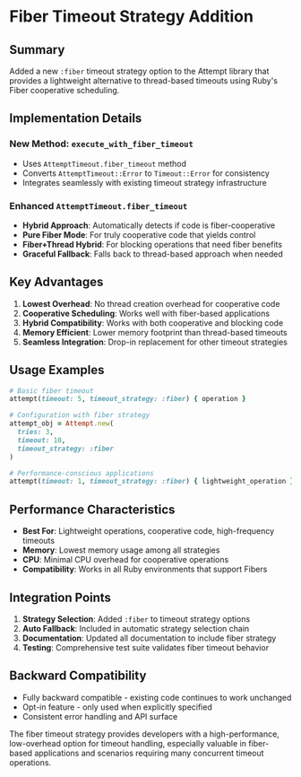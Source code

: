 # Fiber Timeout Strategy Addition

## Summary

Added a new `:fiber` timeout strategy option to the Attempt library that provides a lightweight alternative to thread-based timeouts using Ruby's Fiber cooperative scheduling.

## Implementation Details

### New Method: `execute_with_fiber_timeout`
- Uses `AttemptTimeout.fiber_timeout` method
- Converts `AttemptTimeout::Error` to `Timeout::Error` for consistency
- Integrates seamlessly with existing timeout strategy infrastructure

### Enhanced `AttemptTimeout.fiber_timeout`
- **Hybrid Approach**: Automatically detects if code is fiber-cooperative
- **Pure Fiber Mode**: For truly cooperative code that yields control
- **Fiber+Thread Hybrid**: For blocking operations that need fiber benefits
- **Graceful Fallback**: Falls back to thread-based approach when needed

## Key Advantages

1. **Lowest Overhead**: No thread creation overhead for cooperative code
2. **Cooperative Scheduling**: Works well with fiber-based applications
3. **Hybrid Compatibility**: Works with both cooperative and blocking code
4. **Memory Efficient**: Lower memory footprint than thread-based timeouts
5. **Seamless Integration**: Drop-in replacement for other timeout strategies

## Usage Examples

```ruby
# Basic fiber timeout
attempt(timeout: 5, timeout_strategy: :fiber) { operation }

# Configuration with fiber strategy
attempt_obj = Attempt.new(
  tries: 3,
  timeout: 10,
  timeout_strategy: :fiber
)

# Performance-conscious applications
attempt(timeout: 1, timeout_strategy: :fiber) { lightweight_operation }
```

## Performance Characteristics

- **Best For**: Lightweight operations, cooperative code, high-frequency timeouts
- **Memory**: Lowest memory usage among all strategies
- **CPU**: Minimal CPU overhead for cooperative operations
- **Compatibility**: Works in all Ruby environments that support Fibers

## Integration Points

1. **Strategy Selection**: Added `:fiber` to timeout strategy options
2. **Auto Fallback**: Included in automatic strategy selection chain
3. **Documentation**: Updated all documentation to include fiber strategy
4. **Testing**: Comprehensive test suite validates fiber timeout behavior

## Backward Compatibility

- Fully backward compatible - existing code continues to work unchanged
- Opt-in feature - only used when explicitly specified
- Consistent error handling and API surface

The fiber timeout strategy provides developers with a high-performance, low-overhead option for timeout handling, especially valuable in fiber-based applications and scenarios requiring many concurrent timeout operations.
